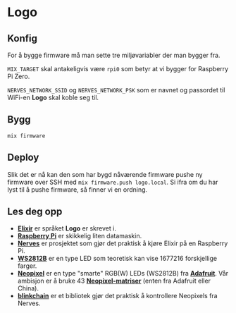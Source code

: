 # Logo

## Konfig

For å bygge firmware må man sette tre miljøvariabler der man bygger fra.

`MIX_TARGET` skal antakeligvis være `rpi0` som betyr at vi bygger for Raspberry
Pi Zero.

`NERVES_NETWORK_SSID` og `NERVES_NETWORK_PSK` som er navnet og passordet til
WiFi-en **Logo** skal koble seg til.

## Bygg

```shell
mix firmware
```

## Deploy

Slik det er nå kan den som har bygd nåværende firmware pushe ny firmware over
SSH med `mix firmware.push logo.local`. Si ifra om du har lyst til å pushe
firmware, så finner vi en ordning.


## Les deg opp

* [**Elixir**](https://elixir-lang.org) er språket **Logo** er skrevet i.
* [**Raspberry Pi**](https://www.raspberrypi.org/) er skikkelig liten datamaskin.
* [**Nerves**](https://nerves-project.org) er prosjektet som gjør det praktisk å
  kjøre Elixir på en Raspberry Pi.
* [**WS2812B**](https://cdn-shop.adafruit.com/datasheets/WS2812B.pdf) er en
  type LED som teoretisk kan vise 1677216 forskjellige farger.
* [**Neopixel**](https://learn.adafruit.com/adafruit-neopixel-uberguide/the-magic-of-neopixels)
  er en type "smarte" RGB(W) LEDs (WS2812B) fra
  [**Adafruit**](https://adafruit.com). Vår ambisjon er å bruke 43
  [**Neopixel-matriser**](https://www.adafruit.com/product/1487)
  (enten fra Adafruit eller China).
* [**blinkchain**](https://github.com/GregMefford/blinkchain) er et bibliotek 
  gjør det praktisk å kontrollere Neopixels fra Nerves.
